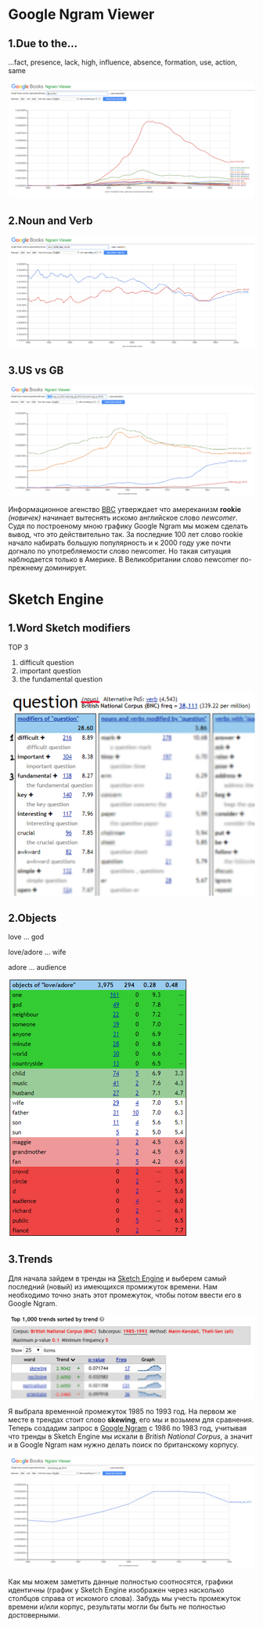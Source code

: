 # Google Ngram Viewer
## 1.Due to the...
...fact, presence, lack, high, influence, absence, formation, use, action, same

![Due to the...](https://github.com/Gultseva/hw6/blob/master/pics/due%20to%20the.jpg)

## 2.Noun and Verb

![Drink](https://github.com/Gultseva/hw6/blob/master/pics/Drink.jpg)

## 3.US vs GB

![USvsGB](https://github.com/Gultseva/hw6/blob/master/pics/UsGb.jpg)

Информационное агенство [BBC](https://www.bbc.com/russian/learning_english/2011/07/110722_americanisms) утверждает что амереканизм **rookie** *(новичек)* начинает вытеснять искомо английское слово *newcomer*. Судя по построеному мною графику Google Ngram мы можем сделать вывод, что это действительно так. За последние 100 лет слово rookie начало набирать большую популярность и к 2000 году уже почти догнало по употребляемости слово newcomer. Но такая ситуация наблюдается только в Америке. В Великобритании слово newcomer по-прежнему доминирует.


# Sketch Engine
## 1.Word Sketch modifiers
TOP 3
1. difficult question
2. important question
3. the fundamental question

![question](https://github.com/Gultseva/hw6/blob/master/pics/question.jpg)

## 2.Objects

love ... god

love/adore ... wife

adore ... audience

![Objects](https://github.com/Gultseva/hw6/blob/master/pics/Objects.jpg)

## 3.Trends

Для начала зайдем в тренды на [Sketch Engine](https://the.sketchengine.co.uk/) и выберем самый последний (новый) из имеющихся промижуток времени. Нам необходимо точно знать этот промежуток, чтобы потом ввести его в Google Ngram.

![Trend](https://github.com/Gultseva/hw6/blob/master/pics/Trend.jpg)

Я выбрала временной промежуток 1985 по 1993 год. На первом же месте в трендах стоит слово **skewing**, его мы и возьмем для сравнения. Теперь создадим запрос в [Google Ngram](https://books.google.com/ngrams/graph?content=skewing%3Aeng_gb_2012&year_start=1985&year_end=1993&corpus=15&smoothing=1&share=&direct_url=t1%3B%2Cskewing%3Aeng_gb_2012%3B%2Cc0) с 1986 по 1983 год, учитывая что тренды в Sketch Engine мы искали в *British National Corpus*, а значит и в Google Ngram нам нужно делать поиск по британскому корпусу.

![skewing](https://github.com/Gultseva/hw6/blob/master/pics/skewing.jpg)

Как мы можем заметить данные полностью соотносятся, графики идентичны (график у Sketch Engine изображен через насколько столбцов справа от искомого слова). Забудь мы учесть промежуток времени и/или корпус, результаты могли бы быть не полностью достоверными.




